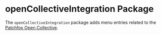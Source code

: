 # openCollectiveIntegration Package

The `openCollectiveIntegration` package adds menu entries related to the [Patchfox Open Collective](https://opencollective.com/patchfox).
